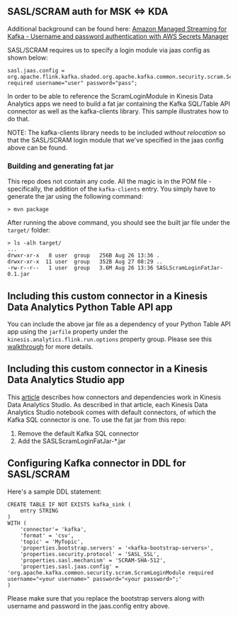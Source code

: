 ## SASL/SCRAM auth for MSK <=> KDA

Additional background can be found here: [Amazon Managed Streaming for Kafka - Username and password authentication with AWS Secrets Manager](https://docs.aws.amazon.com/msk/latest/developerguide/msk-password.html)

SASL/SCRAM requires us to specify a login module via jaas config as shown below:

```
sasl.jaas.config = org.apache.flink.kafka.shaded.org.apache.kafka.common.security.scram.ScramLoginModule required username="user" password="pass";
```

In order to be able to reference the ScramLoginModule in Kinesis Data Analytics apps we need to build a fat jar containing the Kafka SQL/Table API connector as well as the kafka-clients library. This sample illustrates how to do that.

NOTE: The kafka-clients library needs to be included *without relocation* so that the SASL/SCRAM login module that we've specified in the jaas config above can be found.

### Building and generating fat jar

This repo does not contain any code. All the magic is in the POM file - specifically, the addition of the `kafka-clients` entry. You simply have to generate the jar using the following command:

```
> mvn package
```

After running the above command, you should see the built jar file under the `target/` folder:

```
> ls -alh target/
...
drwxr-xr-x   8 user  group   256B Aug 26 13:36 .
drwxr-xr-x  11 user  group   352B Aug 27 08:29 ..
-rw-r--r--   1 user  group   3.6M Aug 26 13:36 SASLScramLoginFatJar-0.1.jar

```

## Including this custom connector in a Kinesis Data Analytics Python Table API app

You can include the above jar file as a dependency of your Python Table API app using the `jarfile` property under the `kinesis.analytics.flink.run.options` property group. Please see this [walkthrough](https://docs.aws.amazon.com/kinesisanalytics/latest/java/gs-python-createapp.html) for more details.

## Including this custom connector in a Kinesis Data Analytics Studio app

This [article](https://docs.aws.amazon.com/kinesisanalytics/latest/java/how-zeppelin-connectors.html) describes how connectors and dependencies work in Kinesis Data Analytics Studio. As described in that article, each Kinesis Data Analytics Studio notebook comes with default connectors, of which the Kafka SQL connector is one. To use the fat jar from this repo:

1. Remove the default Kafka SQL connector
2. Add the SASLScramLoginFatJar-*.jar

## Configuring Kafka connector in DDL for SASL/SCRAM

Here's a sample DDL statement:

```
CREATE TABLE IF NOT EXISTS kafka_sink (
    entry STRING
)
WITH (
    'connector'= 'kafka',
    'format' = 'csv',
    'topic' = 'MyTopic',
    'properties.bootstrap.servers' = '<kafka-bootstrap-servers>',
    'properties.security.protocol' = 'SASL_SSL',
    'properties.sasl.mechanism' = 'SCRAM-SHA-512',
    'properties.sasl.jaas.config' = 'org.apache.kafka.common.security.scram.ScramLoginModule required username="<your username>" password="<your password>";'
)
```

Please make sure that you replace the bootstrap servers along with username and password in the jaas.config entry above.